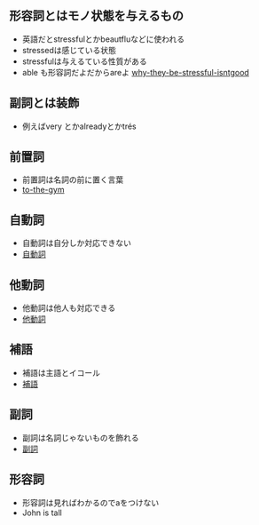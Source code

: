 
## 形容詞とはモノ状態を与えるもの
* 英語だとstressfulとかbeautfluなどに使われる
* stressedは感じている状態 
* stressfulは与えるている性質がある
* able も形容詞だよだからareよ
[why-they-be-stressful-isntgood](why-they-be-stressful-isntgood)
## 副詞とは装飾
* 例えばvery とかalreadyとかtrés

## 前置詞
* 前置詞は名詞の前に置く言葉
* [to-the-gym](to-the-gym)
## 自動詞
* 自動詞は自分しか対応できない
* [自動詞](自動詞)
## 他動詞
* 他動詞は他人も対応できる
* [他動詞](他動詞)
## 補語
* 補語は主語とイコール
* [補語](補語)
## 副詞
* 副詞は名詞じゃないものを飾れる
* [副詞](副詞)
## 形容詞
* 形容詞は見ればわかるのでaをつけない
* John is tall
